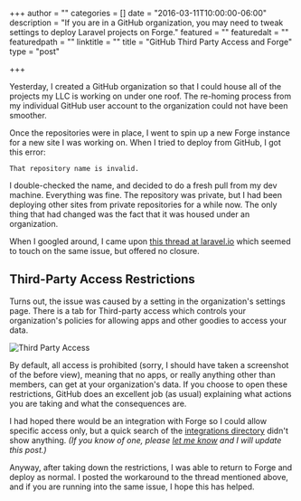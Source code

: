 +++
author = ""
categories = []
date = "2016-03-11T10:00:00-06:00"
description = "If you are in a GitHub organization, you may need to tweak settings to deploy Laravel projects on Forge."
featured = ""
featuredalt = ""
featuredpath = ""
linktitle = ""
title = "GitHub Third Party Access and Forge"
type = "post"

+++

Yesterday, I created a GitHub organization so that I could house all of the projects my LLC is working on under one roof. The re-homing process from my individual GitHub user account to the organization could not have been smoother.

Once the repositories were in place, I went to spin up a new Forge instance for a new site I was working on. When I tried to deploy from GitHub, I got this error:

    That repository name is invalid.

I double-checked the name, and decided to do a fresh pull from my dev machine. Everything was fine. The repository was private, but I had been deploying other sites from private repositories for a while now. The only thing that had changed was the fact that it was housed under an organization.

When I googled around, I came upon [this thread at laravel.io](http://laravel.io/forum/03-13-2015-github-private-repo-problem-with-forge) which seemed to touch on the same issue, but offered no closure.

## Third-Party Access Restrictions

Turns out, the issue was caused by a setting in the organization's settings page. There is a tab for Third-party access which controls your organization's policies for allowing apps and other goodies to access your data. 

![](/postimg/github-third-party-access-and-forge/third-party.png "Third Party Access")

By default, all access is prohibited (sorry, I should have taken a screenshot of the before view), meaning that no apps, or really anything other than members, can get at your organization's data. If you choose to open these restrictions, GitHub does an excellent job (as usual) explaining what actions you are taking and what the consequences are.

I had hoped there would be an integration with Forge so I could allow specific access only, but a quick search of the [integrations directory](https://github.com/integrations) didn't show anything. _(If you know of one, please [let me know](mailto:ben@benjaminlistwon.com) and I will update this post.)_

Anyway, after taking down the restrictions, I was able to return to Forge and deploy as normal. I posted the workaround to the thread mentioned above, and if you are running into the same issue, I hope this has helped.





